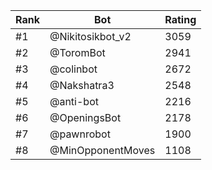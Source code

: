 Rank|Bot|Rating
---|---|---
#1|@Nikitosikbot_v2|3059
#2|@ToromBot|2941
#3|@colinbot|2672
#4|@Nakshatra3|2548
#5|@anti-bot|2216
#6|@OpeningsBot|2178
#7|@pawnrobot|1900
#8|@MinOpponentMoves|1108
